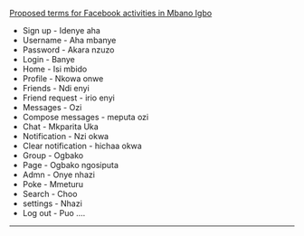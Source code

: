 
[Proposed terms for Facebook activities in Mbano Igbo](https://www.facebook.com/MbanoInGeneral/posts/**-to-improve-igbo-language/809472315735558/)

- Sign up - Idenye aha
- Username - Aha mbanye
- Password - Akara nzuzo
- Login - Banye
- Home - Isi mbido
- Profile - Nkowa onwe
- Friends - Ndi enyi
- Friend request - irio enyi
- Messages - Ozi
- Compose messages - meputa ozi
- Chat - Mkparita Uka
- Notification - Nzi okwa
- Clear notification - hichaa okwa
- Group - Ogbako
- Page - Ogbako ngosiputa
- Admn - Onye nhazi
- Poke - Mmeturu
- Search - Choo
- settings - Nhazi
- Log out - Puo ....

---

